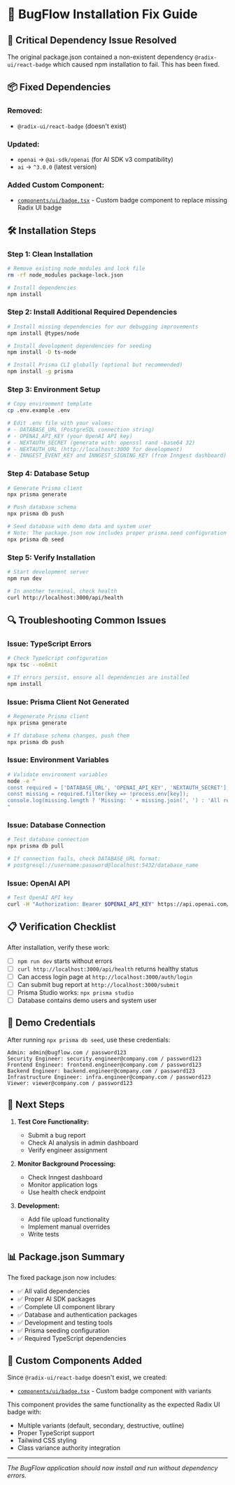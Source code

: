 # 🔧 BugFlow Installation Fix Guide

## 🚨 **Critical Dependency Issue Resolved**

The original package.json contained a non-existent dependency `@radix-ui/react-badge` which caused npm installation to fail. This has been fixed.

## 📦 **Fixed Dependencies**

### **Removed:**
- `@radix-ui/react-badge` (doesn't exist)

### **Updated:**
- `openai` → `@ai-sdk/openai` (for AI SDK v3 compatibility)
- `ai` → `^3.0.0` (latest version)

### **Added Custom Component:**
- [`components/ui/badge.tsx`](components/ui/badge.tsx) - Custom badge component to replace missing Radix UI badge

## 🛠 **Installation Steps**

### **Step 1: Clean Installation**
```bash
# Remove existing node_modules and lock file
rm -rf node_modules package-lock.json

# Install dependencies
npm install
```

### **Step 2: Install Additional Required Dependencies**
```bash
# Install missing dependencies for our debugging improvements
npm install @types/node

# Install development dependencies for seeding
npm install -D ts-node

# Install Prisma CLI globally (optional but recommended)
npm install -g prisma
```

### **Step 3: Environment Setup**
```bash
# Copy environment template
cp .env.example .env

# Edit .env file with your values:
# - DATABASE_URL (PostgreSQL connection string)
# - OPENAI_API_KEY (your OpenAI API key)
# - NEXTAUTH_SECRET (generate with: openssl rand -base64 32)
# - NEXTAUTH_URL (http://localhost:3000 for development)
# - INNGEST_EVENT_KEY and INNGEST_SIGNING_KEY (from Inngest dashboard)
```

### **Step 4: Database Setup**
```bash
# Generate Prisma client
npx prisma generate

# Push database schema
npx prisma db push

# Seed database with demo data and system user
# Note: The package.json now includes proper prisma.seed configuration
npx prisma db seed
```

### **Step 5: Verify Installation**
```bash
# Start development server
npm run dev

# In another terminal, check health
curl http://localhost:3000/api/health
```

## 🔍 **Troubleshooting Common Issues**

### **Issue: TypeScript Errors**
```bash
# Check TypeScript configuration
npx tsc --noEmit

# If errors persist, ensure all dependencies are installed
npm install
```

### **Issue: Prisma Client Not Generated**
```bash
# Regenerate Prisma client
npx prisma generate

# If database schema changes, push them
npx prisma db push
```

### **Issue: Environment Variables**
```bash
# Validate environment variables
node -e "
const required = ['DATABASE_URL', 'OPENAI_API_KEY', 'NEXTAUTH_SECRET'];
const missing = required.filter(key => !process.env[key]);
console.log(missing.length ? 'Missing: ' + missing.join(', ') : 'All required env vars present');
"
```

### **Issue: Database Connection**
```bash
# Test database connection
npx prisma db pull

# If connection fails, check DATABASE_URL format:
# postgresql://username:password@localhost:5432/database_name
```

### **Issue: OpenAI API**
```bash
# Test OpenAI API key
curl -H "Authorization: Bearer $OPENAI_API_KEY" https://api.openai.com/v1/models
```

## 📋 **Verification Checklist**

After installation, verify these work:

- [ ] `npm run dev` starts without errors
- [ ] `curl http://localhost:3000/api/health` returns healthy status
- [ ] Can access login page at `http://localhost:3000/auth/login`
- [ ] Can submit bug report at `http://localhost:3000/submit`
- [ ] Prisma Studio works: `npx prisma studio`
- [ ] Database contains demo users and system user

## 🎯 **Demo Credentials**

After running `npx prisma db seed`, use these credentials:

```
Admin: admin@bugflow.com / password123
Security Engineer: security.engineer@company.com / password123
Frontend Engineer: frontend.engineer@company.com / password123
Backend Engineer: backend.engineer@company.com / password123
Infrastructure Engineer: infra.engineer@company.com / password123
Viewer: viewer@company.com / password123
```

## 🚀 **Next Steps**

1. **Test Core Functionality:**
   - Submit a bug report
   - Check AI analysis in admin dashboard
   - Verify engineer assignment

2. **Monitor Background Processing:**
   - Check Inngest dashboard
   - Monitor application logs
   - Use health check endpoint

3. **Development:**
   - Add file upload functionality
   - Implement manual overrides
   - Write tests

## 📊 **Package.json Summary**

The fixed package.json now includes:
- ✅ All valid dependencies
- ✅ Proper AI SDK packages
- ✅ Complete UI component library
- ✅ Database and authentication packages
- ✅ Development and testing tools
- ✅ Prisma seeding configuration
- ✅ Required TypeScript dependencies

## 🔧 **Custom Components Added**

Since `@radix-ui/react-badge` doesn't exist, we created:
- [`components/ui/badge.tsx`](components/ui/badge.tsx) - Custom badge component with variants

This component provides the same functionality as the expected Radix UI badge with:
- Multiple variants (default, secondary, destructive, outline)
- Proper TypeScript support
- Tailwind CSS styling
- Class variance authority integration

---

*The BugFlow application should now install and run without dependency errors.*